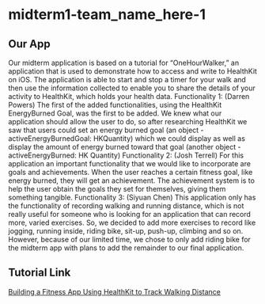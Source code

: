 # midterm1-team_name_here-1
## Our App
Our midterm application is based on a tutorial for “OneHourWalker,” an application that is used to demonstrate how to access and write to HealthKit on iOS.  The application is able to start and stop a timer for your walk and then use the information collected to enable you to share the details of your activity to HealthKit, which holds your health data.
Functionality 1: (Darren Powers)
 The first of the added functionalities, using the HealthKit EnergyBurned Goal, was the first to be added.  We knew what our application should allow the user to do, so after researching HealthKit we saw that users could set an energy burned goal (an object - activeEnergyBurnedGoal: HKQuantity) which we could display as well as display the amount of energy burned toward that goal (another object -  activeEnergyBurned: HK Quantity)
Functionality 2: (Josh Terrell)
For this application an important functionality that we would like to incorporate are goals and achievements. When the user reaches a certain fitness goal, like energy burned, they will get an achievement. The achievement system is to help the user obtain the goals they set for themselves, giving them something tangible.
Functionality 3: (Siyuan Chen)
	This application only has the functionality of recording walking and running distance, which is not really useful for someone who is looking for an application that can record more, varied exercises. So, we decided to add more exercises to record like jogging, running inside, riding bike, sit-up, push-up, climbing and so on. However, because of our limited time, we chose to only add riding bike for the midterm app with plans to add the remainder to our final application.
## Tutorial Link
[Building a Fitness App Using HealthKit to Track Walking Distance](https://www.appcoda.com/healthkit-introduction/)
